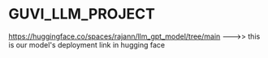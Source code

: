 # GUVI_LLM_PROJECT































https://huggingface.co/spaces/rajann/llm_gpt_model/tree/main --->> this is our model's deployment link in hugging face
